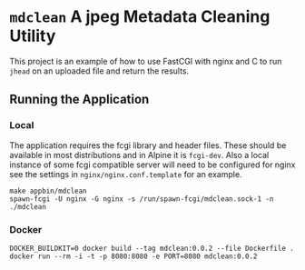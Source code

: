 `mdclean` A jpeg Metadata Cleaning Utility
==========================================

This project is an example of how to use FastCGI with nginx and C to run
`jhead` on an uploaded file and return the results.

Running the Application
-----------------------

### Local

The application requires the fcgi library and header files. These should
be available in most distributions and in Alpine it is `fcgi-dev`. Also
a local instance of some fcgi compatible server will need to be configured
for nginx see the settings in `nginx/nginx.conf.template` for an example.

    make appbin/mdclean
    spawn-fcgi -U nginx -G nginx -s /run/spawn-fcgi/mdclean.sock-1 -n ./mdclean

### Docker

    DOCKER_BUILDKIT=0 docker build --tag mdclean:0.0.2 --file Dockerfile .
    docker run --rm -i -t -p 8080:8080 -e PORT=8080 mdclean:0.0.2

